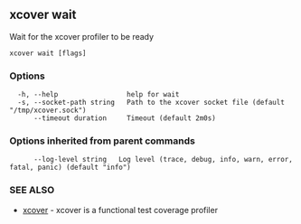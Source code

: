 ## xcover wait

Wait for the xcover profiler to be ready

```
xcover wait [flags]
```

### Options

```
  -h, --help                 help for wait
  -s, --socket-path string   Path to the xcover socket file (default "/tmp/xcover.sock")
      --timeout duration     Timeout (default 2m0s)
```

### Options inherited from parent commands

```
      --log-level string   Log level (trace, debug, info, warn, error, fatal, panic) (default "info")
```

### SEE ALSO

* [xcover](README.md)	 - xcover is a functional test coverage profiler

